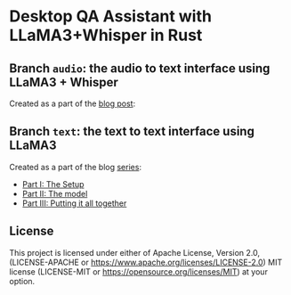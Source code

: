 # Desktop QA Assistant with LLaMA3+Whisper in Rust

## Branch `audio`: the audio to text interface using LLaMA3 + Whisper
Created as a part of the [blog post](https://blog.anubhab.me/tech/audio-notes-desktop-app-with-llama3-and-whisper-in-rust/):

## Branch `text`: the text to text interface using LLaMA3
Created as a part of the blog [series](https://blog.anubhab.me/tech/desktop-qa-assistant-with-llama3-in-rust/):

- [Part I: The Setup](https://blog.anubhab.me/tech/desktop-qa-assistant-with-llama3-in-rust/part-1/)
- [Part II: The model](https://blog.anubhab.me/tech/desktop-qa-assistant-with-llama3-in-rust/part-2/)
- [Part III: Putting it all together](https://blog.anubhab.me/tech/desktop-qa-assistant-with-llama3-in-rust/part-3/)

## License

This project is licensed under either of
Apache License, Version 2.0, (LICENSE-APACHE or https://www.apache.org/licenses/LICENSE-2.0)
MIT license (LICENSE-MIT or https://opensource.org/licenses/MIT)
at your option.